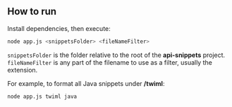 ## How to run
Install dependencies, then execute:
```bash
node app.js <snippetsFolder> <fileNameFilter>
```

`snippetsFolder` is the folder relative to the root of the __api-snippets__ project.
`fileNameFilter` is any part of the filename to use as a filter, usually the extension.

For example, to format all Java snippets under __/twiml__:
```bash
node app.js twiml java
```

